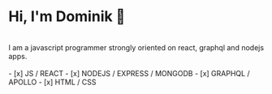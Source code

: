 # Hi, I'm Dominik 👋

<br>
I am a javascript programmer strongly oriented on react, graphql and nodejs apps. 
<br >
<br>
- [x] JS / REACT
- [x] NODEJS / EXPRESS / MONGODB
- [x] GRAPHQL / APOLLO
- [x] HTML / CSS
